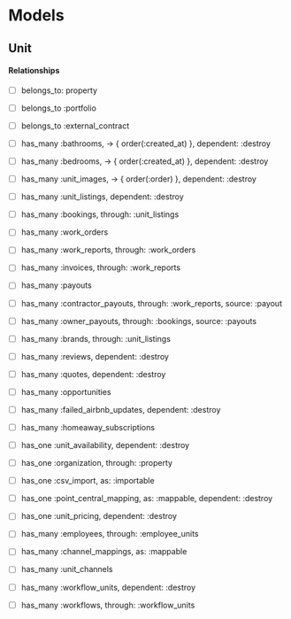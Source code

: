 # Models

## Unit

#### Relationships
- [ ] belongs_to: property
- [ ] belongs_to :portfolio
- [ ] belongs_to :external_contract
- [ ] has_many :bathrooms, -> { order(:created_at) }, dependent: :destroy
- [ ] has_many :bedrooms, -> { order(:created_at) }, dependent: :destroy
- [ ] has_many :unit_images, -> { order(:order) }, dependent: :destroy
- [ ] has_many :unit_listings, dependent: :destroy
- [ ] has_many :bookings, through: :unit_listings
- [ ] has_many :work_orders
- [ ] has_many :work_reports, through: :work_orders
- [ ] has_many :invoices, through: :work_reports
- [ ] has_many :payouts
- [ ] has_many :contractor_payouts, through: :work_reports, source: :payout
- [ ] has_many :owner_payouts, through: :bookings, source: :payouts
- [ ] has_many :brands, through: :unit_listings
- [ ] has_many :reviews, dependent: :destroy
- [ ] has_many :quotes, dependent: :destroy
- [ ] has_many :opportunities
- [ ] has_many :failed_airbnb_updates, dependent: :destroy
- [ ] has_many :homeaway_subscriptions
- [ ] has_one :unit_availability, dependent: :destroy
- [ ] has_one :organization, through: :property
- [ ] has_one :csv_import, as: :importable
- [ ] has_one :point_central_mapping, as: :mappable, dependent: :destroy
- [ ] has_one :unit_pricing, dependent: :destroy
- [ ] has_many :employees, through: :employee_units
- [ ] has_many :channel_mappings, as: :mappable
- [ ] has_many :unit_channels
- [ ] has_many :workflow_units, dependent: :destroy
- [ ] has_many :workflows, through: :workflow_units



